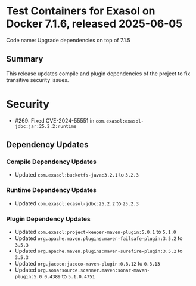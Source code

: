 # Test Containers for Exasol on Docker 7.1.6, released 2025-06-05

Code name: Upgrade dependencies on top of 7.1.5

## Summary

This release updates compile and plugin dependencies of the project to fix transitive security issues.

# Security

* #269: Fixed CVE-2024-55551 in `com.exasol:exasol-jdbc:jar:25.2.2:runtime`

## Dependency Updates

### Compile Dependency Updates

* Updated `com.exasol:bucketfs-java:3.2.1` to `3.2.3`

### Runtime Dependency Updates

* Updated `com.exasol:exasol-jdbc:25.2.2` to `25.2.3`

### Plugin Dependency Updates

* Updated `com.exasol:project-keeper-maven-plugin:5.0.1` to `5.1.0`
* Updated `org.apache.maven.plugins:maven-failsafe-plugin:3.5.2` to `3.5.3`
* Updated `org.apache.maven.plugins:maven-surefire-plugin:3.5.2` to `3.5.3`
* Updated `org.jacoco:jacoco-maven-plugin:0.8.12` to `0.8.13`
* Updated `org.sonarsource.scanner.maven:sonar-maven-plugin:5.0.0.4389` to `5.1.0.4751`
